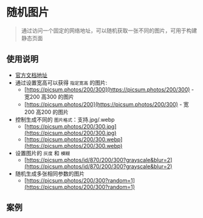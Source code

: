 # 随机图片

> 通过访问一个固定的网络地址，可以随机获取一张不同的图片，可用于构建静态页面

## 使用说明
- [官方文档地址](https://picsum.photos/)
- 通过设置宽高可以获得 `指定宽高` 的图片:
  - [https://picsum.photos/200/300](https://picsum.photos/200/300) - 宽200 高300 的图片
  - [https://picsum.photos/200](https://picsum.photos/200/300) - 宽200 高200 的图片
- 控制生成不同的 `图片格式`：支持.jpg/.webp
  - [https://picsum.photos/200/300.jpg](https://picsum.photos/200/300.jpg)
  - [https://picsum.photos/200/300.webp](https://picsum.photos/200/300.webp)
- 设置图片的 `灰度` 和 `模糊`
  - [https://picsum.photos/id/870/200/300?grayscale&blur=2](https://picsum.photos/id/870/200/300?grayscale&blur=2)
- 随机生成多张相同参数的图片
  - [https://picsum.photos/200/300?random=1](https://picsum.photos/200/300?random=1)

## 案例

<RandomImage />
<script setup>
import RandomImage from '@/components/toolComp/RandomImage.vue'
</script>